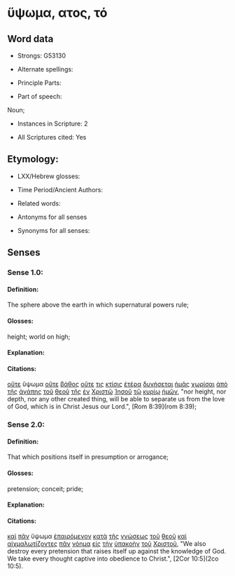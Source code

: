 # ὕψωμα, ατος, τό 

<!-- Status: S2=NeedsFinalCheck -->
<!-- Lexica used for edits: BDAG, FFM, LN, A-S -->

## Word data

* Strongs: G53130

* Alternate spellings:

* Principle Parts: 

* Part of speech: 

Noun;

* Instances in Scripture: 2

* All Scriptures cited: Yes

## Etymology: 

* LXX/Hebrew glosses: 

* Time Period/Ancient Authors: 

* Related words: 

* Antonyms for all senses

* Synonyms for all senses: 

## Senses 

### Sense 1.0:

#### Definition: 

The sphere above the earth in which supernatural powers rule;

#### Glosses:

height; world on high;

#### Explanation:

#### Citations:

[οὔτε](../G37770/01.md) ὕψωμα [οὔτε](../G37770/01.md) [βάθος](../G08990/01.md) [οὔτε](../G37770/01.md) [τις](../G51000/01.md) [κτίσις](../G29370/01.md) [ἑτέρα](../G20870/01.md) [δυνήσεται](../G14100/01.md) [ἡμᾶς](../G14730/01.md) [χωρίσαι](../G55630/01.md) [ἀπὸ](../G05750/01.md) [τῆς](../G35880/01.md) [ἀγάπης](../G00260/01.md) [τοῦ](../G35880/01.md) [θεοῦ](../G23160/01.md) [τῆς](../G35880/01.md) [ἐν](../G17220/01.md) [Χριστῷ](../G55470/01.md) [Ἰησοῦ](../G24240/01.md) [τῷ](../G35880/01.md) [κυρίῳ](../G29620/01.md) [ἡμῶν](../G14730/01.md), 
"nor height, nor depth, nor any other created thing, will be able to separate us from the love of God, which is in Christ Jesus our Lord.", 
[Rom 8:39](rom 8:39);

### Sense 2.0:

#### Definition: 

That which positions itself in presumption or arrogance;

#### Glosses:

pretension; conceit; pride;

#### Explanation:

#### Citations:

[καὶ](../G25320/01.md) [πᾶν](../G39560/01.md) ὕψωμα [ἐπαιρόμενον](../G18690/01.md) [κατὰ](../G25960/01.md) [τῆς](../G35880/01.md) [γνώσεως](../G11080/01.md) [τοῦ](../G35880/01.md) [θεοῦ](../G23160/01.md) [καὶ](../G25320/01.md) [αἰχμαλωτίζοντες](../G01630/01.md) [πᾶν](../G39560/01.md) [νόημα](../G35400/01.md) [εἰς](../G15190/01.md) [τὴν](../G35880/01.md) [ὑπακοὴν](../G52180/01.md) [τοῦ](../G35880/01.md) [Χριστοῦ](../G55470/01.md), 
"We also destroy every pretension that raises itself up against the knowledge of God. We take every thought captive into obedience to Christ.", 
[2Cor 10:5](2co 10:5).
